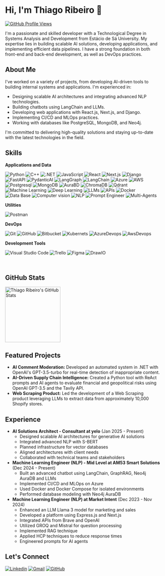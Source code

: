 # Hi, I'm Thiago Ribeiro 👋

[![GitHub Profile Views](https://komarev.com/ghpvc/?username=thiagoribeiro00&color=006bed)](https://github.com/thiagoribeiro00)

I'm a passionate and skilled developer with a Technological Degree in Systems Analysis and Development from Estácio de Sá University. My expertise lies in building scalable AI solutions, developing applications, and implementing efficient data pipelines. I have a strong foundation in both front-end and back-end development, as well as DevOps practices.

## About Me

I've worked on a variety of projects, from developing AI-driven tools to building internal systems and applications. I'm experienced in:

* Designing scalable AI architectures and integrating advanced NLP technologies.
* Building chatbots using LangChain and LLMs.
* Developing web applications with React.js, Next.js, and Django.
* Implementing CI/CD and MLOps practices.
* Working with databases like PostgreSQL, MongoDB, and Neo4j.

I'm committed to delivering high-quality solutions and staying up-to-date with the latest technologies in the field.

## Skills

**Applications and Data**

![Python](https://img.shields.io/badge/-Python-333333?style=flat&logoColor=00599C)
![C++](https://img.shields.io/badge/-C++-333333?style=flat&logoColor=00599C)
![.NET](https://img.shields.io/badge/-.NET-333333?style=flat&logoColor=00599C)
![JavaScript](https://img.shields.io/badge/-JavaScript-333333?style=flat&logoColor=00599C)
![React](https://img.shields.io/badge/-React-333333?style=flat&logoColor=00599C)
![Next.js](https://img.shields.io/badge/-Next.js-333333?style=flat&logoColor=00599C)
![Django](https://img.shields.io/badge/-Django-333333?style=flat&logoColor=00599C)
![FastAPI](https://img.shields.io/badge/-FastAPI-333333?style=flat&logoColor=00599C)
![PydanticAI](https://img.shields.io/badge/-PydanticAI-333333?style=flat&logoColor=00599C)
![LangGraph](https://img.shields.io/badge/-LangGraph-333333?style=flat&logoColor=00599C)
![LangChain](https://img.shields.io/badge/-LangChain-333333?style=flat&logoColor=00599C)
![Azure](https://img.shields.io/badge/-Azure-333333?style=flat&logoColor=00599C)
![AWS](https://img.shields.io/badge/-AWS-333333?style=flat&logoColor=00599C)
![Postgresql](https://img.shields.io/badge/-Postgresql-333333?style=flat&logoColor=00599C)
![MongoDB](https://img.shields.io/badge/-MongoDB-333333?style=flat&logoColor=00599C)
![AuraBD](https://img.shields.io/badge/-AuraBD-333333?style=flat&logoColor=00599C)
![ChromaDB](https://img.shields.io/badge/-ChromaDB-333333?style=flat&logoColor=00599C)
![Qdrant](https://img.shields.io/badge/-Qdrant-333333?style=flat&logoColor=00599C)
![Machine Learning](https://img.shields.io/badge/-Machine%20Learning-333333?style=flat&logoColor=00599C)
![Deep Learning](https://img.shields.io/badge/-Deep%20Learning-333333?style=flat&logoColor=00599C)
![LLMs](https://img.shields.io/badge/-LLMs-333333?style=flat&logoColor=00599C)
![APIs](https://img.shields.io/badge/-APIs-333333?style=flat&logoColor=00599C)
![Docker](https://img.shields.io/badge/-Docker-333333?style=flat&logo=docker)
![Data Base](https://img.shields.io/badge/-DataBase-333333?style=flat&logoColor=00599C)
![Computer vision](https://img.shields.io/badge/-Computer%20Vision-333333?style=flat&logoColor=00599C)
![NLP](https://img.shields.io/badge/-NLP-333333?style=flat&logoColor=00599C)
![Prompt Engineer](https://img.shields.io/badge/-Prompt%20Engineer-333333?style=flat&logoColor=00599C)
![Multi-Agents](https://img.shields.io/badge/-Multi-Agents-333333?style=flat&logoColor=00599C)

**Utilities**

![Postman](https://img.shields.io/badge/-Postman-333333?style=flat&logo=postman)

**DevOps**

![Git](https://img.shields.io/badge/-Git-333333?style=flat&logo=git)
![GitHub](https://img.shields.io/badge/-GitHub-333333?style=flat&logo=github)
![Bitbucket](https://img.shields.io/badge/-Bitbucket-333333?style=flat&logo=bitbucket)
![Kubernets](https://img.shields.io/badge/-Kubernets-333333?style=flat&logoColor=00599C)
![AzureDevops](https://img.shields.io/badge/-AzureDevops-333333?style=flat&logoColor=00599C)
![AwsDevops](https://img.shields.io/badge/-AWSCodePipeline-333333?style=flat&logoColor=00599C)

**Development Tools**

![Visual Studio Code](https://img.shields.io/badge/-Visual%20Studio%20Code-333333?style=flat&logo=visual-studio-code&logoColor=007ACC)
![Trello](https://img.shields.io/badge/-Trello-333333?style=flat&logo=trello&logoColor=007ACC)
![Figma](https://img.shields.io/badge/-Figma-333333?style=flat&logo=figma&logoColor=007ACC)
![DrawIO](https://img.shields.io/badge/-DrawIO-333333?style=flat&logo=figma&logoColor=007ACC)

<br/>

## GitHub Stats

<a href="https://github.com/thiagoribeiro00" title="GitHub Profile">
  <img height="180em" src="https://github-readme-stats.vercel.app/api?username=thiagoribeiro00&theme=dracula&show_icons=true" alt="Thiago Ribeiro's GitHub Stats" />
</a>

## Featured Projects

* **AI Comment Moderation:** Developed an automated system in .NET with OpenAI's GPT-3.5-turbo for real-time detection of inappropriate content.
* **AI-Driven Supply Chain Intelligence:** Created a Python tool with ReAct prompts and AI agents to evaluate financial and geopolitical risks using OpenAI GPT-3.5 and the Tavily API.
* **Web Scraping Product:** Led the development of a Web Scraping product leveraging LLMs to extract data from approximately 10,000 Shopify stores.

## Experience

* **AI Solutions Architect - Consultant at yelo** (Jan 2025 - Present)
    * Designed scalable AI architectures for generative AI solutions
    * Integrated advanced NLP with S-BERT
    * Planned infrastructure for vector databases
    * Aligned architectures with client needs
    * Collaborated with technical teams and stakeholders
* **Machine Learning Engineer (NLP) - Mid Level at AM53 Smart Solutions** (Dec 2024 - Present)
    * Built an advanced chatbot using LangChain, GraphRAG, Neo4j AuraDB and LLMs
    * Implemented CI/CD and MLOps on Azure
    * Used Docker and Docker Compose for isolated environments
    * Performed database modeling with Neo4j AuraDB
* **Machine Learning Engineer (NLP) at Market Intent** (Dec 2023 - Nov 2024)
    * Enhanced an LLM Llama 3 model for marketing and sales
    * Developed a platform using Express.js and Next.js
    * Integrated APIs from Brave and OpenAI
    * Utilized GROQ and Mistral for question processing
    * Implemented RAG technique
    * Applied HCP techniques to reduce response times
    * Engineered prompts for AI agents


## Let's Connect

[![Linkedin](https://img.shields.io/badge/-Thiago_Ribeiro-blue?style=flat-square&logo=Linkedin&logoColor=white&link=https://www.linkedin.com/in/thiago-ribeiroml/)](https://www.linkedin.com/in/thiago-ribeiroml/)
[![Gmail](https://img.shields.io/badge/-thiago2002sr@gmail.com-006bed?style=flat-square&logo=Gmail&logoColor=white&link=mailto:thiago2002sr@gmail.com)](mailto:thiago2002sr@gmail.com)
[![GitHub](https://img.shields.io/github/followers/thiagoribeiro00?label=Follow&style=social)](https://github.com/thiagoribeiro00)
